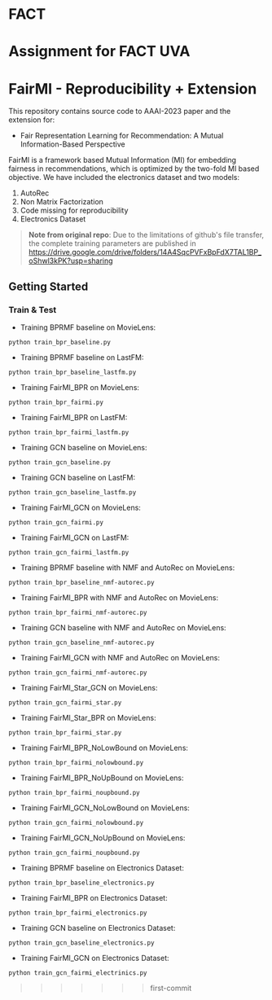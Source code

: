 # FACT
Assignment for FACT UVA
=======
# FairMI - Reproducibility + Extension
This repository contains source code to AAAI-2023 paper and the extension for:

- Fair Representation Learning for Recommendation: A Mutual Information-Based Perspective

FairMI is a framework based Mutual Information (MI) for embedding fairness in recommendations,
which is optimized by the two-fold MI based objective. We have included the electronics dataset and two models:

1. AutoRec 
2. Non Matrix Factorization
3. Code missing for reproducibility
4. Electronics Dataset

>  **Note from original repo**:  Due to the limitations of github's file transfer, the complete training parameters are published in https://drive.google.com/drive/folders/14A4SqcPVFxBpFdX7TAL1BP_oShwl3kPK?usp=sharing



## Getting Started

### Train & Test

- Training BPRMF baseline on MovieLens: 

```shell
python train_bpr_baseline.py
```

- Training BPRMF baseline on LastFM:

```shell
python train_bpr_baseline_lastfm.py
```

- Training FairMI_BPR on MovieLens: 

```shell
python train_bpr_fairmi.py
```

- Training FairMI_BPR on LastFM:

```shell
python train_bpr_fairmi_lastfm.py
```

- Training GCN baseline on MovieLens: 

```shell
python train_gcn_baseline.py
```

- Training GCN baseline on LastFM:

```shell
python train_gcn_baseline_lastfm.py
```

- Training FairMI_GCN on MovieLens: 

```shell
python train_gcn_fairmi.py
```

- Training FairMI_GCN on LastFM:

```shell
python train_gcn_fairmi_lastfm.py
```

- Training BPRMF baseline with NMF and AutoRec on MovieLens: 

```shell
python train_bpr_baseline_nmf-autorec.py
```

- Training FairMI_BPR with NMF and AutoRec on MovieLens: 

```shell
python train_bpr_fairmi_nmf-autorec.py
```

- Training GCN baseline with NMF and AutoRec on MovieLens: 

```shell
python train_gcn_baseline_nmf-autorec.py
```

- Training FairMI_GCN with NMF and AutoRec on MovieLens: 

```shell
python train_gcn_fairmi_nmf-autorec.py
```

- Training FairMI_Star_GCN on MovieLens: 

```shell
python train_gcn_fairmi_star.py
```

- Training FairMI_Star_BPR on MovieLens: 

```shell
python train_bpr_fairmi_star.py
```

- Training FairMI_BPR_NoLowBound on MovieLens: 

```shell
python train_bpr_fairmi_nolowbound.py
```
- Training FairMI_BPR_NoUpBound on MovieLens: 

```shell
python train_bpr_fairmi_noupbound.py
```

- Training FairMI_GCN_NoLowBound on MovieLens: 

```shell
python train_gcn_fairmi_nolowbound.py
```
- Training FairMI_GCN_NoUpBound on MovieLens: 

```shell
python train_gcn_fairmi_noupbound.py
```

- Training BPRMF baseline on Electronics Dataset:

```shell
python train_bpr_baseline_electronics.py
```

- Training FairMI_BPR on Electronics Dataset:

```shell
python train_bpr_fairmi_electronics.py
```

- Training GCN baseline on Electronics Dataset:

```shell
python train_gcn_baseline_electronics.py
```

- Training FairMI_GCN on Electronics Dataset:

```shell
python train_gcn_fairmi_electrinics.py
```
>>>>>>> first-commit
